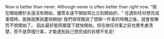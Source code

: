Now is better than never.
Although never is often better than *right* now.
"現在開始勝於永遠沒有開始，儘管永遠不開始常比立刻開始好。"
在遇到任何想完成事情時，能做就應該盡快開始!
我們很常錯過了想做一件事的時機之後，就會發懶而不想開始了。
因此最好能把握當下趕快開始，但在做任何事之前也應考慮清楚，而不是莽撞行事，才能達到自己想完成的目標不失足!
